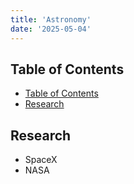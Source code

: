 ```yaml
---
title: 'Astronomy'
date: '2025-05-04'
---
```


## Table of Contents

- [Table of Contents](#table-of-contents)
- [Research](#research)

## Research

- SpaceX
- NASA
